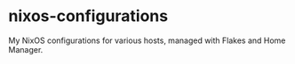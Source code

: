 # nixos-configurations
My NixOS configurations for various hosts, managed with Flakes and Home Manager.
